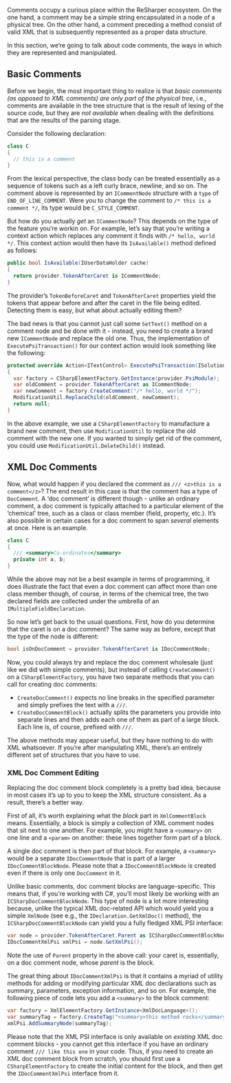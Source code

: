 [//]: # (title: Generating Comments)

Comments occupy a curious place within the ReSharper ecosystem. On the one hand, a comment may be a simple string encapsulated in a node of a physical tree. On the other hand, a comment preceding a method consist of valid XML that is subsequently represented as a proper data structure.

In this section, we’re going to talk about code comments, the ways in which they are represented and manipulated.

## Basic Comments

Before we begin, the most important thing to realize is that *basic comments (as opposed to XML comments) are only part of the physical tree*, i.e., comments are available in the tree structure that is the result of lexing of the source code, but they are _not available_ when dealing with the definitions that are the results of the parsing stage.

Consider the following declaration:

```csharp
class C
{
  // this is a comment
}
```

From the lexical perspective, the class body can be treated essentially as a sequence of tokens such as a left curly brace, newline, and so on. The comment above is represented by an `ICommentNode` structure with a `type` of `END_OF_LINE_COMMENT`. Were you to change the comment to `/* this is a comment */`, its type would be `C_STYLE_COMMENT`.

But how do you actually _get_ an `ICommentNode`? This depends on the type of the feature you’re workin on. For example, let’s say that you’re writing a context action which replaces any comment it finds with `/* hello, world */`. This context action would then have its `IsAvailable()` method defined as follows:

```csharp
public bool IsAvailable(IUserDataHolder cache)
{
  return provider.TokenAfterCaret is ICommentNode;
}
```

The provider’s `TokenBeforeCaret` and `TokenAfterCaret` properties yield the tokens that appear before and after the caret in the file being edited. Detecting them is easy, but what about actually editing them?

The bad news is that you cannot just call some `SetText()` method on a comment node and be done with it - instead, you need to create a brand new `ICommentNode` and replace the old one. Thus, the implementation of `ExecutePsiTransaction()` for our context action would look something like the following:

```csharp
protected override Action<ITextControl> ExecutePsiTransaction(ISolution solution, IProgressIndicator progress)
{
  var factory = CSharpElementFactory.GetInstance(provider.PsiModule);
  var oldComment = provider.TokenAfterCaret as ICommentNode;
  var newComment = factory.CreateComment("/* hello, world */");
  ModificationUtil.ReplaceChild(oldComment, newComment);
  return null;
}
```

In the above example, we use a `CSharpElementFactory` to manufacture a brand new comment, then use `ModificationUtil` to replace the old comment with the new one. If you wanted to simply get rid of the comment, you could use `ModificationUtil.DeleteChild()` instead.

## XML Doc Comments

Now, what would happen if you declared the comment as `/// <z>this is a comment</z>`? The end result in this case is that the comment has a type of `DocComment`. A ‘doc comment’ is different though - unlike an ordinary comment, a doc comment is typically attached to a particular element of the ‘chemical’ tree, such as a class or class member (field, property, etc.). It’s also possible in certain cases for a doc comment to span _several_ elements at once. Here is an example.

```csharp
class C
{
  /// <summary>Co-ordinates</summary>
  private int a, b;
}
```

While the above may not be a best example in terms of programming, it does illustrate the fact that even a doc comment can affect more than one class member though, of course, in terms of the chemical tree, the two declared fields are collected under the umbrella of an `IMultipleFieldDeclaration`.

So now let’s get back to the usual questions. First, how do you determine that the caret is on a doc comment? The same way as before, except that the type of the node is different:

```csharp
bool isOnDocComment = provider.TokenAfterCaret is IDocCommentNode;
```

Now, you could always try and replace the doc comment wholesale (just like we did with simple comments), but instead of calling `CreateComment()` on a `CSharpElementFactory`, you have two separate methods that you can call for creating doc comments:

* `CreateDocComment()` expects no line breaks in the specified parameter and simply prefixes the text with a `///`.
* `CreateDocCommentBlock()` actually splits the parameters you provide into separate lines and then adds each one of them as part of a large block. Each line is, of course, prefixed with `///`.

The above methods may appear useful, but they have nothing to do with XML whatsoever. If you’re after manipulating XML, there’s an entirely different set of structures that you have to use.

### XML Doc Comment Editing

Replacing the doc comment block completely is a pretty bad idea, because in most cases it’s up to you to keep the XML structure consistent. As a result, there’s a better way.

First of all, it’s worth explaining what the _block_ part in `XmlCommentBlock` means. Essentially, a block is simply a collection of XML comment nodes that sit next to one another. For example, you might have a `<summary>` on one line and a `<param>` on another: these lines together form part of a block.

A single doc comment is then part of that block. For example, a `<summary>` would be a separate `IDocCommentNode` that is part of a larger `IDocCommentBlockNode`. Please note that a `IDocCommentBlockNode` is created even if there is only one `DocComment` in it.

Unlike basic comments, doc comment blocks are language-specific. This means that, if you’re working with C#, you’ll most likely be working with an `ICSharpDocCommentBlockNode`. This type of node is a lot more interesting because, unlike the typical XML doc-related API which would yield you a simple `XmlNode` (see e.g., the `IDeclaration.GetXmlDoc()` method), the `ICSharpDocCommentBlockNode` can yield you a fully fledged XML PSI interface:

```csharp
var node = provider.TokenAfterCaret.Parent as ICSharpDocCommentBlockNode;
IDocCommentXmlPsi xmlPsi = node.GetXmlPsi();
```

Note the use of `Parent` property in the above call: your caret is, essentially, on a doc comment node, whose _parent_ is the block.

The great thing about `IDocCommentXmlPsi` is that it contains a myriad of utility methods for adding or modifying particular XML doc declarations such as summary, parameters, exception information, and so on. For example, the following piece of code lets you add a `<summary>` to the block comment:

```csharp
var factory = XmlElementFactory.GetInstance<XmlDocLanguage>();
var summaryTag = factory.CreateTag("<summary>this method rocks</summary>");
xmlPsi.AddSummaryNode(summaryTag);
```

Please note that the XML PSI interface is only available on _existing_ XML doc comment blocks - you cannot get this interface if you have an ordinary comment `/// like this one` in your code. Thus, if you need to create an XML doc comment block from scratch, you should first use a `CSharpElementFactory` to create the initial content for the block, and then get the `IDocCommentXmlPsi` interface from it.